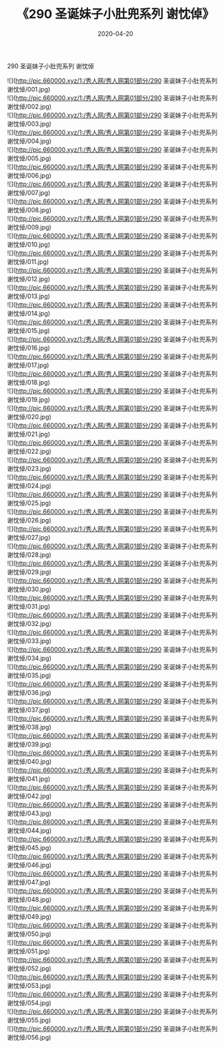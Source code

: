 ﻿---
layout: post
title:  《290 圣诞妹子小肚兜系列 谢忱倬》
date:   2020-04-20
img: http://pic.660000.xyz/1:/秀人网/秀人网第01部分/290 圣诞妹子小肚兜系列 谢忱倬/000.jpg
categories: [美女, 清纯, 唯美]
---

290 圣诞妹子小肚兜系列 谢忱倬

  ![](http://pic.660000.xyz/1:/秀人网/秀人网第01部分/290 圣诞妹子小肚兜系列 谢忱倬/001.jpg) <br> ![](http://pic.660000.xyz/1:/秀人网/秀人网第01部分/290 圣诞妹子小肚兜系列 谢忱倬/002.jpg) <br> ![](http://pic.660000.xyz/1:/秀人网/秀人网第01部分/290 圣诞妹子小肚兜系列 谢忱倬/003.jpg) <br> ![](http://pic.660000.xyz/1:/秀人网/秀人网第01部分/290 圣诞妹子小肚兜系列 谢忱倬/004.jpg) <br> ![](http://pic.660000.xyz/1:/秀人网/秀人网第01部分/290 圣诞妹子小肚兜系列 谢忱倬/005.jpg) <br> ![](http://pic.660000.xyz/1:/秀人网/秀人网第01部分/290 圣诞妹子小肚兜系列 谢忱倬/006.jpg) <br> ![](http://pic.660000.xyz/1:/秀人网/秀人网第01部分/290 圣诞妹子小肚兜系列 谢忱倬/007.jpg) <br> ![](http://pic.660000.xyz/1:/秀人网/秀人网第01部分/290 圣诞妹子小肚兜系列 谢忱倬/008.jpg) <br> ![](http://pic.660000.xyz/1:/秀人网/秀人网第01部分/290 圣诞妹子小肚兜系列 谢忱倬/009.jpg) <br> ![](http://pic.660000.xyz/1:/秀人网/秀人网第01部分/290 圣诞妹子小肚兜系列 谢忱倬/010.jpg) <br> ![](http://pic.660000.xyz/1:/秀人网/秀人网第01部分/290 圣诞妹子小肚兜系列 谢忱倬/011.jpg) <br> ![](http://pic.660000.xyz/1:/秀人网/秀人网第01部分/290 圣诞妹子小肚兜系列 谢忱倬/012.jpg) <br> ![](http://pic.660000.xyz/1:/秀人网/秀人网第01部分/290 圣诞妹子小肚兜系列 谢忱倬/013.jpg) <br> ![](http://pic.660000.xyz/1:/秀人网/秀人网第01部分/290 圣诞妹子小肚兜系列 谢忱倬/014.jpg) <br> ![](http://pic.660000.xyz/1:/秀人网/秀人网第01部分/290 圣诞妹子小肚兜系列 谢忱倬/015.jpg) <br> ![](http://pic.660000.xyz/1:/秀人网/秀人网第01部分/290 圣诞妹子小肚兜系列 谢忱倬/016.jpg) <br> ![](http://pic.660000.xyz/1:/秀人网/秀人网第01部分/290 圣诞妹子小肚兜系列 谢忱倬/017.jpg) <br> ![](http://pic.660000.xyz/1:/秀人网/秀人网第01部分/290 圣诞妹子小肚兜系列 谢忱倬/018.jpg) <br> ![](http://pic.660000.xyz/1:/秀人网/秀人网第01部分/290 圣诞妹子小肚兜系列 谢忱倬/019.jpg) <br> ![](http://pic.660000.xyz/1:/秀人网/秀人网第01部分/290 圣诞妹子小肚兜系列 谢忱倬/020.jpg) <br> ![](http://pic.660000.xyz/1:/秀人网/秀人网第01部分/290 圣诞妹子小肚兜系列 谢忱倬/021.jpg) <br> ![](http://pic.660000.xyz/1:/秀人网/秀人网第01部分/290 圣诞妹子小肚兜系列 谢忱倬/022.jpg) <br> ![](http://pic.660000.xyz/1:/秀人网/秀人网第01部分/290 圣诞妹子小肚兜系列 谢忱倬/023.jpg) <br> ![](http://pic.660000.xyz/1:/秀人网/秀人网第01部分/290 圣诞妹子小肚兜系列 谢忱倬/024.jpg) <br> ![](http://pic.660000.xyz/1:/秀人网/秀人网第01部分/290 圣诞妹子小肚兜系列 谢忱倬/025.jpg) <br> ![](http://pic.660000.xyz/1:/秀人网/秀人网第01部分/290 圣诞妹子小肚兜系列 谢忱倬/026.jpg) <br> ![](http://pic.660000.xyz/1:/秀人网/秀人网第01部分/290 圣诞妹子小肚兜系列 谢忱倬/027.jpg) <br> ![](http://pic.660000.xyz/1:/秀人网/秀人网第01部分/290 圣诞妹子小肚兜系列 谢忱倬/028.jpg) <br> ![](http://pic.660000.xyz/1:/秀人网/秀人网第01部分/290 圣诞妹子小肚兜系列 谢忱倬/029.jpg) <br> ![](http://pic.660000.xyz/1:/秀人网/秀人网第01部分/290 圣诞妹子小肚兜系列 谢忱倬/030.jpg) <br> ![](http://pic.660000.xyz/1:/秀人网/秀人网第01部分/290 圣诞妹子小肚兜系列 谢忱倬/031.jpg) <br> ![](http://pic.660000.xyz/1:/秀人网/秀人网第01部分/290 圣诞妹子小肚兜系列 谢忱倬/032.jpg) <br> ![](http://pic.660000.xyz/1:/秀人网/秀人网第01部分/290 圣诞妹子小肚兜系列 谢忱倬/033.jpg) <br> ![](http://pic.660000.xyz/1:/秀人网/秀人网第01部分/290 圣诞妹子小肚兜系列 谢忱倬/034.jpg) <br> ![](http://pic.660000.xyz/1:/秀人网/秀人网第01部分/290 圣诞妹子小肚兜系列 谢忱倬/035.jpg) <br> ![](http://pic.660000.xyz/1:/秀人网/秀人网第01部分/290 圣诞妹子小肚兜系列 谢忱倬/036.jpg) <br> ![](http://pic.660000.xyz/1:/秀人网/秀人网第01部分/290 圣诞妹子小肚兜系列 谢忱倬/037.jpg) <br> ![](http://pic.660000.xyz/1:/秀人网/秀人网第01部分/290 圣诞妹子小肚兜系列 谢忱倬/038.jpg) <br> ![](http://pic.660000.xyz/1:/秀人网/秀人网第01部分/290 圣诞妹子小肚兜系列 谢忱倬/039.jpg) <br> ![](http://pic.660000.xyz/1:/秀人网/秀人网第01部分/290 圣诞妹子小肚兜系列 谢忱倬/040.jpg) <br> ![](http://pic.660000.xyz/1:/秀人网/秀人网第01部分/290 圣诞妹子小肚兜系列 谢忱倬/041.jpg) <br> ![](http://pic.660000.xyz/1:/秀人网/秀人网第01部分/290 圣诞妹子小肚兜系列 谢忱倬/042.jpg) <br> ![](http://pic.660000.xyz/1:/秀人网/秀人网第01部分/290 圣诞妹子小肚兜系列 谢忱倬/043.jpg) <br> ![](http://pic.660000.xyz/1:/秀人网/秀人网第01部分/290 圣诞妹子小肚兜系列 谢忱倬/044.jpg) <br> ![](http://pic.660000.xyz/1:/秀人网/秀人网第01部分/290 圣诞妹子小肚兜系列 谢忱倬/045.jpg) <br> ![](http://pic.660000.xyz/1:/秀人网/秀人网第01部分/290 圣诞妹子小肚兜系列 谢忱倬/046.jpg) <br> ![](http://pic.660000.xyz/1:/秀人网/秀人网第01部分/290 圣诞妹子小肚兜系列 谢忱倬/047.jpg) <br> ![](http://pic.660000.xyz/1:/秀人网/秀人网第01部分/290 圣诞妹子小肚兜系列 谢忱倬/048.jpg) <br> ![](http://pic.660000.xyz/1:/秀人网/秀人网第01部分/290 圣诞妹子小肚兜系列 谢忱倬/049.jpg) <br> ![](http://pic.660000.xyz/1:/秀人网/秀人网第01部分/290 圣诞妹子小肚兜系列 谢忱倬/050.jpg) <br> ![](http://pic.660000.xyz/1:/秀人网/秀人网第01部分/290 圣诞妹子小肚兜系列 谢忱倬/051.jpg) <br> ![](http://pic.660000.xyz/1:/秀人网/秀人网第01部分/290 圣诞妹子小肚兜系列 谢忱倬/052.jpg) <br> ![](http://pic.660000.xyz/1:/秀人网/秀人网第01部分/290 圣诞妹子小肚兜系列 谢忱倬/053.jpg) <br> ![](http://pic.660000.xyz/1:/秀人网/秀人网第01部分/290 圣诞妹子小肚兜系列 谢忱倬/054.jpg) <br> ![](http://pic.660000.xyz/1:/秀人网/秀人网第01部分/290 圣诞妹子小肚兜系列 谢忱倬/055.jpg) <br> ![](http://pic.660000.xyz/1:/秀人网/秀人网第01部分/290 圣诞妹子小肚兜系列 谢忱倬/056.jpg) <br>